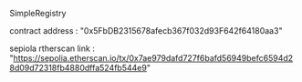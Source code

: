 SimpleRegistry

contract address : "0x5FbDB2315678afecb367f032d93F642f64180aa3"

sepiola rtherscan link : "https://sepolia.etherscan.io/tx/0x7ae979dafd727f6bafd56949befc6594d28d09d72318fb4880dffa524fb544e9"
